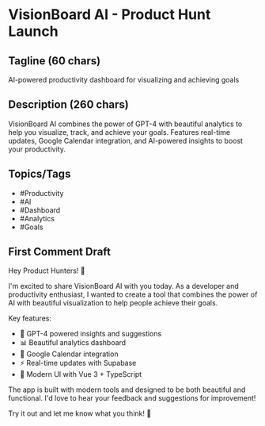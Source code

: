 # VisionBoard AI - Product Hunt Launch

## Tagline (60 chars)
AI-powered productivity dashboard for visualizing and achieving goals

## Description (260 chars)
VisionBoard AI combines the power of GPT-4 with beautiful analytics to help you visualize, track, and achieve your goals. Features real-time updates, Google Calendar integration, and AI-powered insights to boost your productivity.

## Topics/Tags
- #Productivity
- #AI
- #Dashboard
- #Analytics
- #Goals

## First Comment Draft
Hey Product Hunters! 👋

I'm excited to share VisionBoard AI with you today. As a developer and productivity enthusiast, I wanted to create a tool that combines the power of AI with beautiful visualization to help people achieve their goals.

Key features:
- 🤖 GPT-4 powered insights and suggestions
- 📊 Beautiful analytics dashboard
- 📅 Google Calendar integration
- ⚡️ Real-time updates with Supabase
- 🎨 Modern UI with Vue 3 + TypeScript

The app is built with modern tools and designed to be both beautiful and functional. I'd love to hear your feedback and suggestions for improvement!

Try it out and let me know what you think! 🚀 